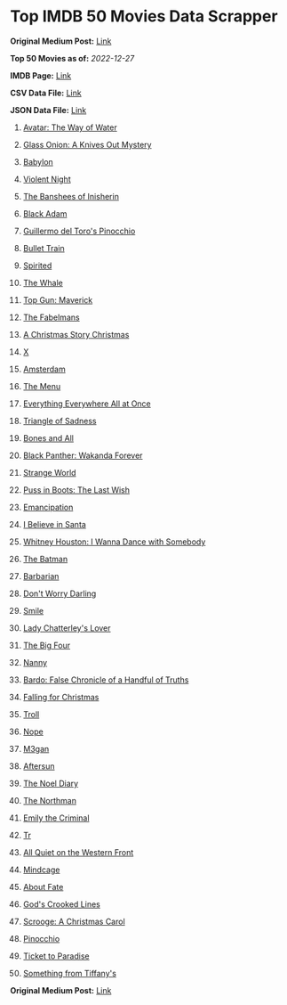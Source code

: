 # Top IMDB 50 Movies Data Scrapper

**Original Medium Post:** [Link](https://medium.com/@nishantsahoo/which-movie-should-i-watch-5c83a3c0f5b1) 

**Top 50 Movies as of:** _2022-12-27_

**IMDB Page:** [Link](http://www.imdb.com/search/title?release_date=2022,2022&title_type=feature)

**CSV Data File:** [Link](/Data/data.csv)

**JSON Data File:** [Link](/Data/data.json)

1. [Avatar: The Way of Water](https://www.imdb.com/title/tt1630029/?ref_=adv_li_tt)

2. [Glass Onion: A Knives Out Mystery](https://www.imdb.com/title/tt11564570/?ref_=adv_li_tt)

3. [Babylon](https://www.imdb.com/title/tt10640346/?ref_=adv_li_tt)

4. [Violent Night](https://www.imdb.com/title/tt12003946/?ref_=adv_li_tt)

5. [The Banshees of Inisherin](https://www.imdb.com/title/tt11813216/?ref_=adv_li_tt)

6. [Black Adam](https://www.imdb.com/title/tt6443346/?ref_=adv_li_tt)

7. [Guillermo del Toro's Pinocchio](https://www.imdb.com/title/tt1488589/?ref_=adv_li_tt)

8. [Bullet Train](https://www.imdb.com/title/tt12593682/?ref_=adv_li_tt)

9. [Spirited](https://www.imdb.com/title/tt10999120/?ref_=adv_li_tt)

10. [The Whale](https://www.imdb.com/title/tt13833688/?ref_=adv_li_tt)

11. [Top Gun: Maverick](https://www.imdb.com/title/tt1745960/?ref_=adv_li_tt)

12. [The Fabelmans](https://www.imdb.com/title/tt14208870/?ref_=adv_li_tt)

13. [A Christmas Story Christmas](https://www.imdb.com/title/tt17220704/?ref_=adv_li_tt)

14. [X](https://www.imdb.com/title/tt13560574/?ref_=adv_li_tt)

15. [Amsterdam](https://www.imdb.com/title/tt10304142/?ref_=adv_li_tt)

16. [The Menu](https://www.imdb.com/title/tt9764362/?ref_=adv_li_tt)

17. [Everything Everywhere All at Once](https://www.imdb.com/title/tt6710474/?ref_=adv_li_tt)

18. [Triangle of Sadness](https://www.imdb.com/title/tt7322224/?ref_=adv_li_tt)

19. [Bones and All](https://www.imdb.com/title/tt10168670/?ref_=adv_li_tt)

20. [Black Panther: Wakanda Forever](https://www.imdb.com/title/tt9114286/?ref_=adv_li_tt)

21. [Strange World](https://www.imdb.com/title/tt10298840/?ref_=adv_li_tt)

22. [Puss in Boots: The Last Wish](https://www.imdb.com/title/tt3915174/?ref_=adv_li_tt)

23. [Emancipation](https://www.imdb.com/title/tt12530246/?ref_=adv_li_tt)

24. [I Believe in Santa](https://www.imdb.com/title/tt23722792/?ref_=adv_li_tt)

25. [Whitney Houston: I Wanna Dance with Somebody](https://www.imdb.com/title/tt12193804/?ref_=adv_li_tt)

26. [The Batman](https://www.imdb.com/title/tt1877830/?ref_=adv_li_tt)

27. [Barbarian](https://www.imdb.com/title/tt15791034/?ref_=adv_li_tt)

28. [Don't Worry Darling](https://www.imdb.com/title/tt10731256/?ref_=adv_li_tt)

29. [Smile](https://www.imdb.com/title/tt15474916/?ref_=adv_li_tt)

30. [Lady Chatterley's Lover](https://www.imdb.com/title/tt14369780/?ref_=adv_li_tt)

31. [The Big Four](https://www.imdb.com/title/tt15528292/?ref_=adv_li_tt)

32. [Nanny](https://www.imdb.com/title/tt10931784/?ref_=adv_li_tt)

33. [Bardo: False Chronicle of a Handful of Truths](https://www.imdb.com/title/tt14176542/?ref_=adv_li_tt)

34. [Falling for Christmas](https://www.imdb.com/title/tt14715170/?ref_=adv_li_tt)

35. [Troll](https://www.imdb.com/title/tt11116912/?ref_=adv_li_tt)

36. [Nope](https://www.imdb.com/title/tt10954984/?ref_=adv_li_tt)

37. [M3gan](https://www.imdb.com/title/tt8760708/?ref_=adv_li_tt)

38. [Aftersun](https://www.imdb.com/title/tt19770238/?ref_=adv_li_tt)

39. [The Noel Diary](https://www.imdb.com/title/tt13007592/?ref_=adv_li_tt)

40. [The Northman](https://www.imdb.com/title/tt11138512/?ref_=adv_li_tt)

41. [Emily the Criminal](https://www.imdb.com/title/tt15255876/?ref_=adv_li_tt)

42. [Tr](https://www.imdb.com/title/tt14444726/?ref_=adv_li_tt)

43. [All Quiet on the Western Front](https://www.imdb.com/title/tt1016150/?ref_=adv_li_tt)

44. [Mindcage](https://www.imdb.com/title/tt14147224/?ref_=adv_li_tt)

45. [About Fate](https://www.imdb.com/title/tt14456350/?ref_=adv_li_tt)

46. [God's Crooked Lines](https://www.imdb.com/title/tt13229894/?ref_=adv_li_tt)

47. [Scrooge: A Christmas Carol](https://www.imdb.com/title/tt20917338/?ref_=adv_li_tt)

48. [Pinocchio](https://www.imdb.com/title/tt4593060/?ref_=adv_li_tt)

49. [Ticket to Paradise](https://www.imdb.com/title/tt14109724/?ref_=adv_li_tt)

50. [Something from Tiffany's](https://www.imdb.com/title/tt16233952/?ref_=adv_li_tt)

**Original Medium Post:** [Link](https://medium.com/@nishantsahoo/which-movie-should-i-watch-5c83a3c0f5b1) 
